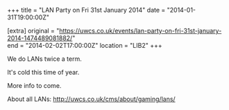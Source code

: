 +++
title = "LAN Party on Fri 31st January 2014"
date = "2014-01-31T19:00:00Z"

[extra]
original = "https://uwcs.co.uk/events/lan-party-on-fri-31st-january-2014-1474489081882/"    
end = "2014-02-02T17:00:00Z"
location = "LIB2"
+++

We do LANs twice a term.

It's cold this time of year.

More info to come.

About all LANs: http://uwcs.co.uk/cms/about/gaming/lans/

